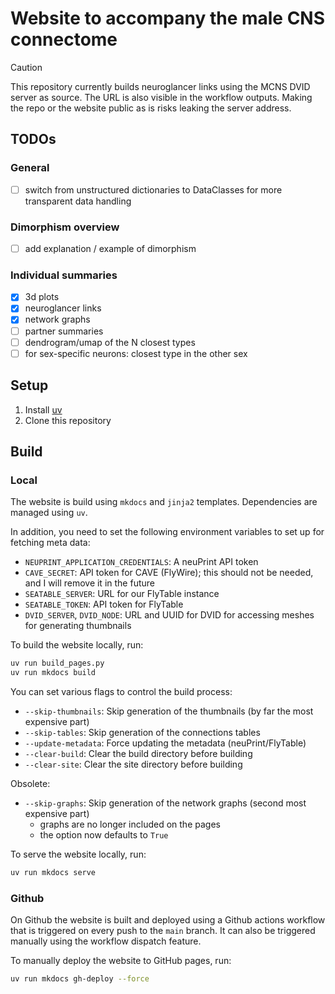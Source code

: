 # Website to accompany the male CNS connectome

> [!CAUTION]
> This repository currently builds neuroglancer links using the MCNS DVID server as source. The URL is also visible in the workflow outputs. Making the repo or the website public as is risks leaking the server address.

## TODOs

### General
- [ ] switch from unstructured dictionaries to DataClasses for more transparent data handling

### Dimorphism overview
- [ ] add explanation / example of dimorphism

### Individual summaries
- [x] 3d plots
- [x] neuroglancer links
- [x] network graphs
- [ ] partner summaries
- [ ] dendrogram/umap of the N closest types
- [ ] for sex-specific neurons: closest type in the other sex

## Setup

1. Install [uv](https://docs.astral.sh/uv/)
2. Clone this repository

## Build

### Local

The website is build using `mkdocs` and `jinja2` templates. Dependencies are managed using `uv`.

In addition, you need to set the following environment variables to set up for fetching meta data:
- `NEUPRINT_APPLICATION_CREDENTIALS`: A neuPrint API token
- `CAVE_SECRET`: API token for CAVE (FlyWire); this should not be needed, and I will remove it in the future
- `SEATABLE_SERVER`: URL for our FlyTable instance
- `SEATABLE_TOKEN`: API token for FlyTable
- `DVID_SERVER`, `DVID_NODE`: URL and UUID for DVID for accessing meshes for generating thumbnails

To build the website locally, run:

```bash
uv run build_pages.py
uv run mkdocs build
```

You can set various flags to control the build process:

- `--skip-thumbnails`: Skip generation of the thumbnails (by far the most expensive part)
- `--skip-tables`: Skip generation of the connections tables
- `--update-metadata`: Force updating the metadata (neuPrint/FlyTable)
- `--clear-build`: Clear the build directory before building
- `--clear-site`: Clear the site directory before building

Obsolete:
- `--skip-graphs`: Skip generation of the network graphs (second most expensive part)
    - graphs are no longer included on the pages
    - the option now defaults to `True`


To serve the website locally, run:

```bash
uv run mkdocs serve
```



### Github

On Github the website is built and deployed using a Github actions
workflow that is triggered on every push to the `main` branch. It
can also be triggered manually using the workflow dispatch feature.

To manually deploy the website to GitHub pages, run:

```bash
uv run mkdocs gh-deploy --force
```
